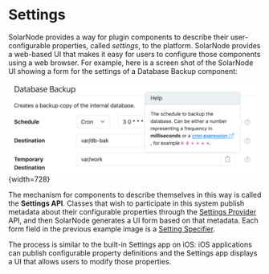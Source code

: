 # Settings

SolarNode provides a way for plugin components to describe their user-configurable properties,
called _settings_, to the platform. SolarNode provides a web-based UI that makes it easy for users
to configure those components using a web browser. For example, here is a screen shot of the
SolarNode UI showing a form for the settings of a Database Backup component:

![SolarNode settings form for a component with 3 settings](../../images/developers/settings/web-form@2x.png){width=728}

The mechanism for components to describe themselves in this way is called the **Settings API**.
Classes that wish to participate in this system publish metadata about their configurable properties
through the [Settings Provider](provider.md) API, and then SolarNode generates a UI form based on
that metadata. Each form field in the previous example image is a [Setting Specifier](specifier.md).

The process is similar to the built-in Settings app on iOS: iOS applications can publish
configurable property definitions and the Settings app displays a UI that allows users to modify
those properties.
